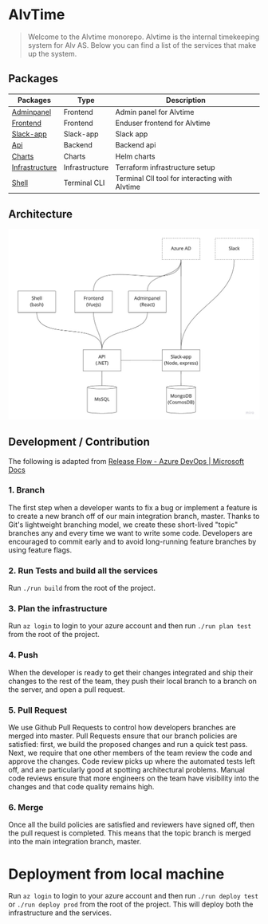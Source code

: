 # AlvTime

> Welcome to the Alvtime monorepo. Alvtime is the internal timekeeping system for Alv AS. Below you can find a list of the services that make up the system.

## Packages

| Packages                                    | Type           | Description                                    |
| ------------------------------------------- | -------------- | ---------------------------------------------- |
| [Adminpanel](./packages/adminpanel)         | Frontend       | Admin panel for Alvtime                        |
| [Frontend](./packages/frontend)             | Frontend       | Enduser frontend for Alvtime                   |
| [Slack-app](./packages/slack-app)           | Slack-app      | Slack app                                      |
| [Api](./packages/api)                       | Backend        | Backend api                                    |
| [Charts](./packages/charts)                 | Charts         | Helm charts                                    |
| [Infrastructure](./packages/infrastructure) | Infrastructure | Terraform infrastructure setup                 |
| [Shell](./packages/shell)                   | Terminal CLI   | Terminal ClI tool for interacting with Alvtime |

## Architecture

![Alvtime architecture](images/architecture.jpg)

## Development / Contribution

The following is adapted from [Release Flow - Azure DevOps | Microsoft Docs](https://docs.microsoft.com/en-us/azure/devops/learn/devops-at-microsoft/release-flow)

### 1. Branch

The first step when a developer wants to fix a bug or implement a feature is to create a new branch off of our main integration branch, master. Thanks to Git's lightweight branching model, we create these short-lived "topic" branches any and every time we want to write some code. Developers are encouraged to commit early and to avoid long-running feature branches by using feature flags.

### 2. Run Tests and build all the services

Run `./run build` from the root of the project.

### 3. Plan the infrastructure

Run `az login` to login to your azure account and then run `./run plan test` from the root of the project.

### 4. Push

When the developer is ready to get their changes integrated and ship their changes to the rest of the team, they push their local branch to a branch on the server, and open a pull request.

### 5. Pull Request

We use Github Pull Requests to control how developers branches are merged into master. Pull Requests ensure that our branch policies are satisfied: first, we build the proposed changes and run a quick test pass. Next, we require that one other members of the team review the code and approve the changes. Code review picks up where the automated tests left off, and are particularly good at spotting architectural problems. Manual code reviews ensure that more engineers on the team have visibility into the changes and that code quality remains high.

### 6. Merge

Once all the build policies are satisfied and reviewers have signed off, then the pull request is completed. This means that the topic branch is merged into the main integration branch, master.

# Deployment from local machine

Run `az login` to login to your azure account and then run `./run deploy test` or `./run deploy prod` from the root of the project. This will deploy both the infrastructure and the services.

